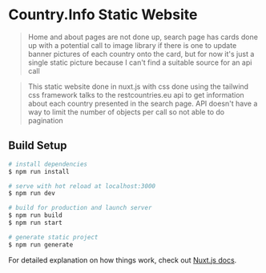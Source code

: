 # Country.Info Static Website

> Home and about pages are not done up, search page has cards done up with a
potential call to image library if there is one to update banner pictures
of each country onto the card, but for now it's just a single static picture because
I can't find a suitable source for an api call

> This static website done in nuxt.js with css done using the tailwind css framework
 talks to the restcountries.eu api to get information about each country 
presented in the search page. API doesn't have a way to limit the number
of objects per call so not able to do pagination 

## Build Setup

``` bash
# install dependencies
$ npm run install

# serve with hot reload at localhost:3000
$ npm run dev

# build for production and launch server
$ npm run build
$ npm run start

# generate static project
$ npm run generate
```

For detailed explanation on how things work, check out [Nuxt.js docs](https://nuxtjs.org).
